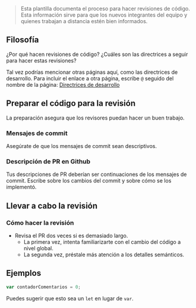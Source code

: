 > Esta plantilla documenta el proceso para hacer revisiones de código. Esta información sirve para que los nuevos integrantes del equipo y quienes trabajan a distancia estén bien informados.

## Filosofía

¿Por qué hacen revisiones de código? ¿Cuáles son las directrices a seguir para hacer estas revisiones?

Tal vez podrías mencionar otras páginas aquí, como las directrices de desarrollo. Para incluir el enlace a otra página, escribe `@` seguido del nombre de la página: [Directrices de desarrollo](https://www.notion.so/Directrices-de-desarrollo-df8c269f38d946d3b25abd4f3b7c68bc?pvs=21)

## Preparar el código para la revisión

La preparación asegura que los revisores puedan hacer un buen trabajo.

### Mensajes de commit

Asegúrate de que los mensajes de commit sean descriptivos.

### Descripción de PR en Github

Tus descripciones de PR deberían ser continuaciones de los mensajes de commit. Escribe sobre los cambios del commit y sobre cómo se los implementó.

## Llevar a cabo la revisión

### Cómo hacer la revisión

- Revisa el PR dos veces si es demasiado largo.
    - La primera vez, intenta familiarizarte con el cambio del código a nivel global.
    - La segunda vez, préstale más atención a los detalles semánticos.

## Ejemplos

```jsx
var contadorComentarios = 0;
```

Puedes sugerir que esto sea un `let` en lugar de `var`.

